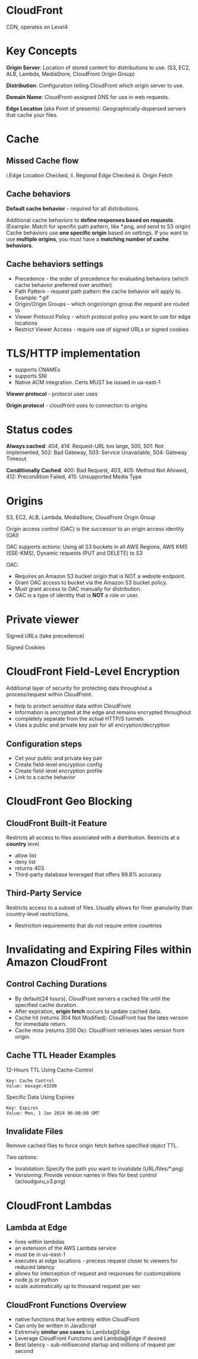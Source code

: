 # CloudFront

CDN, operates on Level4

# Key Concepts

**Origin Server**: Location of stored content for distributions to use. (S3, EC2, ALB, Lambda, MediaStore, CloudFront Origin Group)

**Distribution**: Configuration telling CloudFront which origin server to use.

**Domain Name**: CloudFront-assigned DNS for use in web requests.

**Edge Location** (aka Point of presents): Geographically-dispersed servers that cache your files.

# Cache
## Missed Cache flow

i.Edge Location Checked, ii. Regional Edge Checked iii. Origin Fetch

## Cache behaviors

**Default cache behavior** - required for all distributions.

Additional cache behaviors to **define responses based on requests**. (Example: Match for specific path pattern, like *.png, and send to S3 origin) Cache behaviors use **one specific origin** based on settings. If you want to use **multiple origins**, you must have a **matching number of cache behaviors**.

## Cache behaviors settings
* Precedence - the order of precedence for evaluating behaviors (which cache behavior preferred over another)
* Path Pattern - request path pattern the cache behavior will apply to. Example: *.gif
* Origin/Origin Groups - which origin/origin group the request are routed to
* Viewer Protocol Policy - which protocol policy you want to use for edge locations
* Restrict Viewer Access - require use of signed URLs or signed cookies

# TLS/HTTP implementation
* supports CNAMEs
* supports SNI
* Native ACM integration. Certs MUST be issued in ua-east-1

**Viewer protocol** - protocol user uses

**Origin protocol** - cloudfront uses to connection to origins

# Status codes

**Always cached**: 404, 414: Request-URL too large, 500, 501: Not Implemented, 502: Bad Gateway, 503: Service Unavailable, 504: Gateway Timeout

**Conditionally Cached**: 400: Bad Request, 403, 405: Method Not Allowed, 412: Precondition Failed, 415: Unsupported Media Type


# Origins
S3, EC2, ALB, Lambda, MediaStore, CloudFront Origin Group

Origin access control (OAC) is the successor to an origin access identity (OAI)

OAC supports actions: Using all S3 buckets in all AWS Regions, AWS KMS (SSE-KMS), Dynamic requests (PUT and DELETE) to S3

OAC: 
* Requires an Amazon S3 bucket origin that is NOT a website endpoint. 
* Grant OAC access to bucket via the Amazon S3 bucket policy.
* Must grant access to OAC manually for distribution.
* OAC is a type of identity that is **NOT** a role or user.

# Private viewer

Signed URLs (take precedence)

Signed Cookies

# CloudFront Field-Level Encryption

Additional layer of security for protecting data throughout a process/request within CloudFront.

* help to protect sensitive data within CloudFront
* Information is encrypted at the edge and remains encrypted throughout
* completely separate from the actual HTTP/S tunnels
* Uses a public and private key pair for all encryption/decryption

## Configuration steps

* Cet your public and private key pair
* Create field-level encryption config
* Create field-level encryption profile
* Link to a cache behavior 

# CloudFront Geo Blocking

## CloudFront Built-it Feature

Restricts all access to files associated with a distribution. Restricts at a **country** level.

- allow list
- deny list
- returns 403.
- Third-party database leveraged that offers 99.8% accuracy

## Third-Party Service

Restricts access to a subset of files. Usually allows for finer granularity than country-level restrictions.

- Restriction requirements that do not require entire countries

# Invalidating and Expiring Files within Amazon CloudFront

## Control Caching Durations

- By default(24 hours), CloudFront servers a cached file until the specified cache duration.
- After expiration, **origin fetch** occurs to update cached data.
- Cache hit (returns 304 Not Modified): CloudFront has the lates version for immediate return.
- Cache miss (returns 200 Ok): CloudFront retrieves lates version from origin.

## Cache TTL Header Examples

12-Hours TTL Using Cache-Control
```
Key: Cache Control
Value: maxage:43200
```

Specific Data Using Expires
```
Key: Expires
Value: Mon, 1 Jan 2024 06:00:00 GMT
```

## Invalidate Files
Remove cached files to force origin fetch before specified object TTL.

Two options:
 - Invalidation: Specify the path you want to invalidate (URL/files/*.png)
 - Versioning: Provide version names in files for best control (acloudguru_v3.png)

# CloudFront Lambdas

## Lambda at Edge
- lives within lambdas
- an extension of the AWS Lambda service
- must be in us-east-1
- executes at edge locations - precess request closer to viewers for reduced latency
- allows for interception of request and responses for customizations
- node.js or python
- scale automatically up to thousand request per sec

## CloudFront Functions Overview
- native functions that live entirely within CloudFront
- Can only be written in JavaScript
- Extremely **similar use cases** to Lambda@Edge
- Leverage CloudFront Functions and Lambda@Edge if desired
- Best latency - sub-millisecond startup and millions of request per second